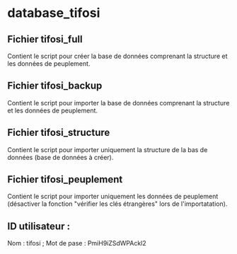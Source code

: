 # database_tifosi

## Fichier tifosi_full 
Contient le script pour créer la base de données comprenant la structure et les données de peuplement.

## Fichier tifosi_backup 
Contient le script pour importer la base de données comprenant la structure et les données de peuplement.

## Fichier tifosi_structure 
Contient le script pour importer uniquement la structure de la bas de données (base de données à créer).

## Fichier tifosi_peuplement 
Contient le script pour importer uniquement les données de peuplement (désactiver la fonction "vérifier les clés étrangères" lors de l'importatation).

## ID utilisateur : 
Nom : tifosi ; 
Mot de pase : PmiH9iZSdWPAckl2
